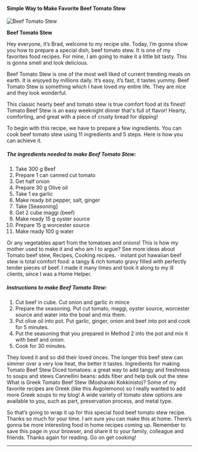             

#### Simple Way to Make Favorite Beef Tomato Stew

![Beef Tomato Stew](https://img-global.cpcdn.com/recipes/c91a488dae76bdee/751x532cq70/beef-tomato-stew-recipe-main-photo.jpg)

**Beef Tomato Stew**

Hey everyone, it’s Brad, welcome to my recipe site. Today, I’m gonna show you how to prepare a special dish, beef tomato stew. It is one of my favorites food recipes. For mine, I am going to make it a little bit tasty. This is gonna smell and look delicious.

Beef Tomato Stew is one of the most well liked of current trending meals on earth. It is enjoyed by millions daily. It’s easy, it’s fast, it tastes yummy. Beef Tomato Stew is something which I have loved my entire life. They are nice and they look wonderful.

This classic hearty beef and tomato stew is true comfort food at its finest! Tomato Beef Stew is an easy weeknight dinner that's full of flavor! Hearty, comforting, and great with a piece of crusty bread for dipping!

To begin with this recipe, we have to prepare a few ingredients. You can cook beef tomato stew using 11 ingredients and 5 steps. Here is how you can achieve it.

##### The ingredients needed to make Beef Tomato Stew:

1.  Take 300 g Beef
2.  Prepare 1 can canned cut tomato
3.  Get half onion
4.  Prepare 30 g Olive oil
5.  Take 1 ea garlic
6.  Make ready bit pepper, salt, ginger
7.  Take \[Seasoning\]
8.  Get 2 cube maggi (beef)
9.  Make ready 15 g oyster source
10.  Prepare 15 g worcester source
11.  Make ready 100 g water

Or any vegetables apart from the tomatoes and onions! This is how my mother used to make it and who am I to argue? See more ideas about Tomato beef stew, Recipes, Cooking recipes. · instant pot hawaiian beef stew is total comfort food: a tangy & rich tomato gravy filled with perfectly tender pieces of beef. I made it many times and took it along to my ill clients, since I was a Home Helper.

##### Instructions to make Beef Tomato Stew:

1.  Cut beef in cube. Cut onion and garlic in mince
2.  Prepare the seasoning. Put cut tomato, maggi, oyster source, worcester source and water into the bowl and mix them.
3.  Put olive oil into pot. Put garlic, ginger, onion and beef into pot and cook for 5 minutes.
4.  Put the seasoning that you prepared in Method 2 into the pot and mix it with beef and onion.
5.  Cook for 30 minutes.

They loved it and so did their loved onces. The longer this beef stew can simmer over a very low heat, the better it tastes. Ingredients for making Tomato Beef Stew Diced tomatoes: a great way to add tangy and freshness to soups and stews Cannellini beans: adds fiber and help bulk out the stew What is Greek Tomato Beef Stew (Mosharaki Kokkinisto)? Some of my favorite recipes are Greek (like this Avgolemono) so I really wanted to add more Greek soups to my blog! A wide variety of tomato stew options are available to you, such as part, preservation process, and metal type.

So that’s going to wrap it up for this special food beef tomato stew recipe. Thanks so much for your time. I am sure you can make this at home. There’s gonna be more interesting food in home recipes coming up. Remember to save this page in your browser, and share it to your family, colleague and friends. Thanks again for reading. Go on get cooking!

* * *